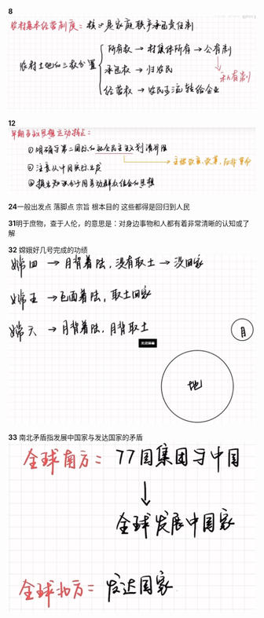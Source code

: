 **8**
![家庭联产承包责任制，三权，农村基本经营制度](image.png)

**12**
![](image-1.png)

**24**一般出发点 落脚点 宗旨 根本目的 这些都得是回归到人民

**31**明于庶物，查于人伦，的意思是：对身边事物和人都有着非常清晰的认知或了解

**32**
嫦娥好几号完成的功绩
![嫦娥好几号完成的功绩](image-2.png)

**33**
南北矛盾指发展中国家与发达国家的矛盾
![alt text](image-3.png)